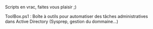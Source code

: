 Scripts en vrac, faites vous plaisir ;)

ToolBox.ps1 : Boîte à outils pour automatiser des tâches administratives dans Active Directory (Sysprep, gestion du dommaine...)

